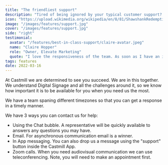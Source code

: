 ```yaml
---
title: "The friendliest support"
description: "Tired of being ignored by your typical customer support? We understand that we are in this together, so when you need help, you get it fast and diligent."
icon: "https://upload.wikimedia.org/wikipedia/en/8/81/ShawshankRedemptionMoviePoster.jpg"
image: "/images/features/support.jpg"
cover: "/images/features/support.jpg"
side: "right"
testimonial:
  avatar: "/features/best-in-class-support/claire-avatar.jpeg"
  name: "Claire Hopper"
  role: "Owner, Elevate Marketing"
  quote: "I love the responsiveness of the team. As soon as I have an issue, the team is super responsive and provides me with all the help I need"
tags: features
date: 2022-03-16
---
```


At Castmill we are determined to see you succeed. We are in this together.
We understand Digital Signage and all the challenges around it, so we know how important
it is to be available for you when you need us the most.

We have a team spaning different timezones so that you can get a response in a timely manner.

We have 3 ways you can contact us for help:

- Using the Chat bubble. A representative will be quickly available to answers any questions you may have.
- Email. For asynchronous communication email is a winner.
- In App messaging. You can also drop us a message using the "support" button inside the Castmill App.
- Zoom calls. When you need audiovisual communication we can use teleconferencing. Note, you will need to make an appointment first.

